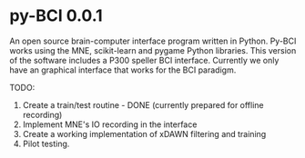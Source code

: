 # py-BCI 0.0.1

An open source brain-computer interface program written in
Python. Py-BCI works using the MNE, scikit-learn and pygame Python
libraries. This version of the software includes a P300 speller BCI
interface. Currently we only have an graphical interface that works
for the BCI paradigm.

TODO:

1. Create a train/test routine - DONE (currently prepared for offline recording)
2. Implement MNE's IO recording in the interface
3. Create a working implementation of xDAWN filtering and training
4. Pilot testing.

